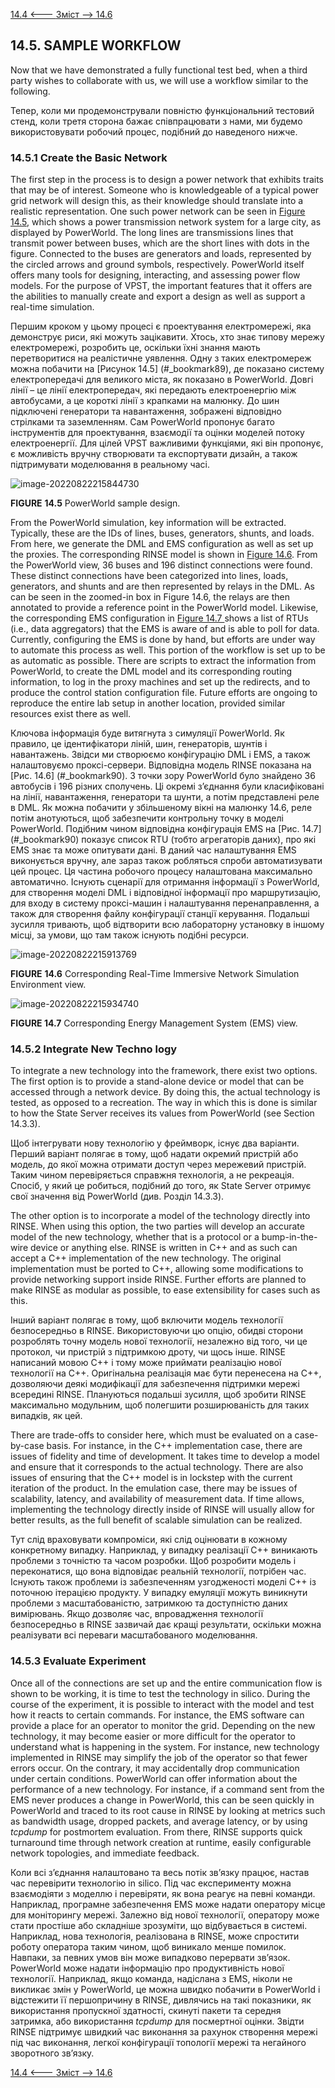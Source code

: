 [14.4 <--- ](14_4.md) [   Зміст   ](README.md) [--> 14.6](14_6.md)

## 14.5. SAMPLE WORKFLOW

Now that we have demonstrated a fully functional test bed, when a third party wishes to collaborate with us, we will use a workflow similar to the following.

Тепер, коли ми продемонстрували повністю функціональний тестовий стенд, коли третя сторона бажає співпрацювати з нами, ми будемо використовувати робочий процес, подібний до наведеного нижче.

### 14.5.1 Create the Basic Network

The first step in the process is to design a power network that exhibits traits that may be of interest. Someone who is knowledgeable of a typical power grid network will design this, as their knowledge should translate into a realistic representation. One such power network can be seen in [Figure 14.5](#_bookmark89), which shows a power transmission network system for a large city, as displayed by PowerWorld. The long lines are transmissions lines that transmit power between buses, which are the short lines with dots in the figure. Connected to the buses are generators and loads, represented by the circled arrows and ground symbols, respectively. PowerWorld itself offers many tools for designing, interacting, and assessing power flow models. For the purpose of VPST, the important features that it offers are the abilities to manually create and export a design as well as support a real-time simulation.

Першим кроком у цьому процесі є проектування електромережі, яка демонструє риси, які можуть зацікавити. Хтось, хто знає типову мережу електромережі, розробить це, оскільки їхні знання мають перетворитися на реалістичне уявлення. Одну з таких електромереж можна побачити на [Рисунок 14.5] (#_bookmark89), де показано систему електропередачі для великого міста, як показано в PowerWorld. Довгі лінії – це лінії електропередач, які передають електроенергію між автобусами, а це короткі лінії з крапками на малюнку. До шин підключені генератори та навантаження, зображені відповідно стрілками та заземленням. Сам PowerWorld пропонує багато інструментів для проектування, взаємодії та оцінки моделей потоку електроенергії. Для цілей VPST важливими функціями, які він пропонує, є можливість вручну створювати та експортувати дизайн, а також підтримувати моделювання в реальному часі.

![image-20220822215844730](media/image-20220822215844730.png)

**FIGURE** **14.5** PowerWorld sample design.

From the PowerWorld simulation, key information will be extracted. Typically, these are the IDs of lines, buses, generators, shunts, and loads. From here, we generate the DML and EMS configuration as well as set up the proxies. The corresponding RINSE model is shown in [Figure 14.6](#_bookmark90). From the PowerWorld view, 36 buses and 196 distinct connections were found. These distinct connections have been categorized into lines, loads, generators, and shunts and are then represented by relays in the DML. As can be seen in the zoomed-in box in Figure 14.6, the relays are then annotated to provide a reference point in the PowerWorld model. Likewise, the corresponding EMS configuration in [Figure 14.7 ](#_bookmark90)shows a list of RTUs (i.e., data aggregators) that the EMS is aware of and is able to poll for data. Currently, configuring the EMS is done by hand, but efforts are under way to automate this process as well. This portion of the workflow is set up to be as automatic as possible. There are scripts to extract the information from PowerWorld, to create the DML model and its corresponding routing information, to log in the proxy machines and set up the redirects, and to produce the control station configuration file. Future efforts are ongoing to reproduce the entire lab setup in another location, provided similar resources exist there as well.

Ключова інформація буде витягнута з симуляції PowerWorld. Як правило, це ідентифікатори ліній, шин, генераторів, шунтів і навантажень. Звідси ми створюємо конфігурацію DML і EMS, а також налаштовуємо проксі-сервери. Відповідна модель RINSE показана на [Рис. 14.6] (#_bookmark90). З точки зору PowerWorld було знайдено 36 автобусів і 196 різних сполучень. Ці окремі з’єднання були класифіковані на лінії, навантаження, генератори та шунти, а потім представлені реле в DML. Як можна побачити у збільшеному вікні на малюнку 14.6, реле потім анотуються, щоб забезпечити контрольну точку в моделі PowerWorld. Подібним чином відповідна конфігурація EMS на [Рис. 14.7] (#_bookmark90) показує список RTU (тобто агрегаторів даних), про які EMS знає та може опитувати дані. В даний час налаштування EMS виконується вручну, але зараз також робляться спроби автоматизувати цей процес. Ця частина робочого процесу налаштована максимально автоматично. Існують сценарії для отримання інформації з PowerWorld, для створення моделі DML і відповідної інформації про маршрутизацію, для входу в систему проксі-машин і налаштування перенаправлення, а також для створення файлу конфігурації станції керування. Подальші зусилля тривають, щоб відтворити всю лабораторну установку в іншому місці, за умови, що там також існують подібні ресурси.

![image-20220822215913769](media/image-20220822215913769.png)

**FIGURE** **14.6** Corresponding Real-Time Immersive Network Simulation Environment view.

 ![image-20220822215934740](media/image-20220822215934740.png) 

**FIGURE 14.7** Corresponding Energy Management System (EMS) view.

### 14.5.2 Integrate New Techno logy

To integrate a new technology into the framework, there exist two options. The first option is to provide a stand-alone device or model that can be accessed through a network device. By doing this, the actual technology is tested, as opposed to a recreation. The way in which this is done is similar to how the State Server receives its values from PowerWorld (see Section 14.3.3).

Щоб інтегрувати нову технологію у фреймворк, існує два варіанти. Перший варіант полягає в тому, щоб надати окремий пристрій або модель, до якої можна отримати доступ через мережевий пристрій. Таким чином перевіряється справжня технологія, а не рекреація. Спосіб, у який це робиться, подібний до того, як State Server отримує свої значення від PowerWorld (див. Розділ 14.3.3).

The other option is to incorporate a model of the technology directly into RINSE. When using this option, the two parties will develop an accurate model of the new technology, whether that is a protocol or a bump-in-the-wire device or anything else. RINSE is written in C++ and as such can accept a C++ implementation of the new technology. The original implementation must be ported to C++, allowing some modifications to provide networking support inside RINSE. Further efforts are planned to make RINSE as modular as possible, to ease extensibility for cases such as this.

Інший варіант полягає в тому, щоб включити модель технології безпосередньо в RINSE. Використовуючи цю опцію, обидві сторони розроблять точну модель нової технології, незалежно від того, чи це протокол, чи пристрій з підтримкою дроту, чи щось інше. RINSE написаний мовою C++ і тому може приймати реалізацію нової технології на C++. Оригінальна реалізація має бути перенесена на C++, дозволяючи деякі модифікації для забезпечення підтримки мережі всередині RINSE. Плануються подальші зусилля, щоб зробити RINSE максимально модульним, щоб полегшити розширюваність для таких випадків, як цей.

There are trade-offs to consider here, which must be evaluated on a case-by-case basis. For instance, in the C++ implementation case, there are issues of fidelity and time of development. It takes time to develop a model and ensure that it corresponds to the actual technology. There are also issues of ensuring that the C++ model is in lockstep with the current iteration of the product. In the emulation case, there may be issues of scalability, latency, and availability of measurement data. If time allows, implementing the technology directly inside of RINSE will usually allow for better results, as the full benefit of scalable simulation can be realized.

Тут слід враховувати компроміси, які слід оцінювати в кожному конкретному випадку. Наприклад, у випадку реалізації C++ виникають проблеми з точністю та часом розробки. Щоб розробити модель і переконатися, що вона відповідає реальній технології, потрібен час. Існують також проблеми із забезпеченням узгодженості моделі C++ із поточною ітерацією продукту. У випадку емуляції можуть виникнути проблеми з масштабованістю, затримкою та доступністю даних вимірювань. Якщо дозволяє час, впровадження технології безпосередньо в RINSE зазвичай дає кращі результати, оскільки можна реалізувати всі переваги масштабованого моделювання.

### 14.5.3 Evaluate Experiment

Once all of the connections are set up and the entire communication flow is shown to be working, it is time to test the technology in silico. During the course of the experiment, it is possible to interact with the model and test how it reacts to certain commands. For instance, the EMS software can provide a place for an operator to monitor the grid. Depending on the new technology, it may become easier or more difficult for the operator to understand what is happening in the system. For instance, new technology implemented in RINSE may simplify the job of the operator so that fewer errors occur. On the contrary, it may accidentally drop communication under certain conditions. PowerWorld can offer information about the performance of a new technology. For instance, if a command sent from the EMS never produces a change in PowerWorld, this can be seen quickly in PowerWorld and traced to its root cause in RINSE by looking at metrics such as bandwidth usage, dropped packets, and average latency, or by using *tcpdump* for postmortem evaluation. From there, RINSE supports quick turnaround time through network creation at runtime, easily configurable network topologies, and immediate feedback.

Коли всі з’єднання налаштовано та весь потік зв’язку працює, настав час перевірити технологію in silico. Під час експерименту можна взаємодіяти з моделлю і перевіряти, як вона реагує на певні команди. Наприклад, програмне забезпечення EMS може надати оператору місце для моніторингу мережі. Залежно від нової технології, оператору може стати простіше або складніше зрозуміти, що відбувається в системі. Наприклад, нова технологія, реалізована в RINSE, може спростити роботу оператора таким чином, щоб виникало менше помилок. Навпаки, за певних умов він може випадково перервати зв’язок. PowerWorld може надати інформацію про продуктивність нової технології. Наприклад, якщо команда, надіслана з EMS, ніколи не викликає змін у PowerWorld, це можна швидко побачити в PowerWorld і відстежити її першопричину в RINSE, дивлячись на такі показники, як використання пропускної здатності, скинуті пакети та середня затримка, або використання *tcpdump* для посмертної оцінки. Звідти RINSE підтримує швидкий час виконання за рахунок створення мережі під час виконання, легкої конфігурації топології мережі та негайного зворотного зв’язку.

[14.4 <--- ](14_4.md) [   Зміст   ](README.md) [--> 14.6](14_6.md)